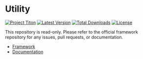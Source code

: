 # Utility #
[![Project Titon](https://img.shields.io/badge/project-titon-82667d.svg?style=flat)](http://titon.io)
[![Latest Version](https://img.shields.io/packagist/v/titon/utility.svg?style=flat)](https://packagist.org/packages/titon/utility)
[![Total Downloads](https://img.shields.io/packagist/dm/titon/utility.svg?style=flat)](https://packagist.org/packages/titon/utility)
[![License](https://img.shields.io/packagist/l/titon/utility.svg?style=flat)](https://github.com/titon/utility/blob/master/license.md)

This repository is read-only. Please refer to the official framework repository for any issues, pull requests, or documentation.

* [Framework](https://github.com/titon/framework)
* [Documentation](https://github.com/titon/framework/blob/master/docs/en/packages/utility/index.md)
